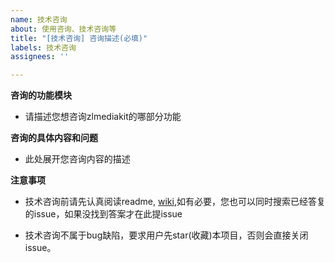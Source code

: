 ```yaml
---
name: 技术咨询
about: 使用咨询、技术咨询等
title: "[技术咨询] 咨询描述(必填)"
labels: 技术咨询
assignees: ''

---
```


**咨询的功能模块**
- 请描述您想咨询zlmediakit的哪部分功能

**咨询的具体内容和问题**
- 此处展开您咨询内容的描述

**注意事项**
- 技术咨询前请先认真阅读readme, [wiki](https://github.com/xia-chu/ZLMediaKit/wiki),如有必要，您也可以同时搜索已经答复的issue，如果没找到答案才在此提issue

- 技术咨询不属于bug缺陷，要求用户先star(收藏)本项目，否则会直接关闭issue。

